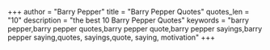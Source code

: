 +++
author = "Barry Pepper"
title = "Barry Pepper Quotes"
quotes_len = "10"
description = "the best 10 Barry Pepper Quotes"
keywords = "barry pepper,barry pepper quotes,barry pepper quote,barry pepper sayings,barry pepper saying,quotes, sayings,quote, saying, motivation"
+++
